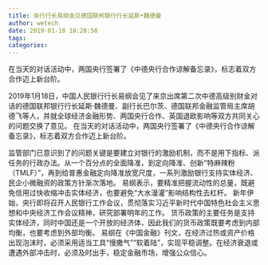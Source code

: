 ```yaml
---
title: 央行行长易纲会见德国联邦银行行长延斯•魏德曼
author: wetech
date: 2019-01-18 18:28:58
tags: 
categories: 
---
```

在当天的对话活动中，两国央行签署了《中德央行合作谅解备忘录》，标志着双方合作迈上新台阶。
<!-- more -->
2019年1月18日，中国人民银行行长易纲会见了来京出席第二次中德高级别财金对话的德国联邦银行行长延斯·魏德曼、副行长巴尔茨、德国联邦金融监管局主席胡德飞等人，并就全球经济金融形势、两国央行合作、英国退欧影响等双方共同关心的问题交换了意见。
在当天的对话活动中，两国央行签署了《中德央行合作谅解备忘录》，标志着双方合作迈上新台阶。
 
 
监管部门已意识到了的问题关键是要建立对银行的激励机制，而不是用下指标、派任务的行政办法。从一个百分点的全面降准，到定向降准、创新“特麻辣粉（TMLF）”，再到给普惠金融定向降准放宽尺度，一系列激励银行支持实体经济、民企小微融资的政策方针渐次落地。
易纲表示，要精准把握流动性的总量，既避免信用过快收缩冲击实体经济，也要避免“大水漫灌”影响结构性去杠杆。
新年伊始，央行即将召开人民银行工作会议，贯彻落实习近平新时代中国特色社会主义思想和中央经济工作会议精神，研究部署明年的工作。
货币政策的主要任务是支持实体经济，同时中国还是一个开放的经济体，因此我们的货币政策既要考虑到内部均衡，也要考虑到外部均衡。
易纲在《中国金融》刊文，在经济过热或资产价格出现泡沫时，必须采用适当工具“慢撒气”“软着陆”，实现平稳调整。在经济衰退或遭遇外部冲击时，必须及时出手，稳定金融市场，增强公众信心。
